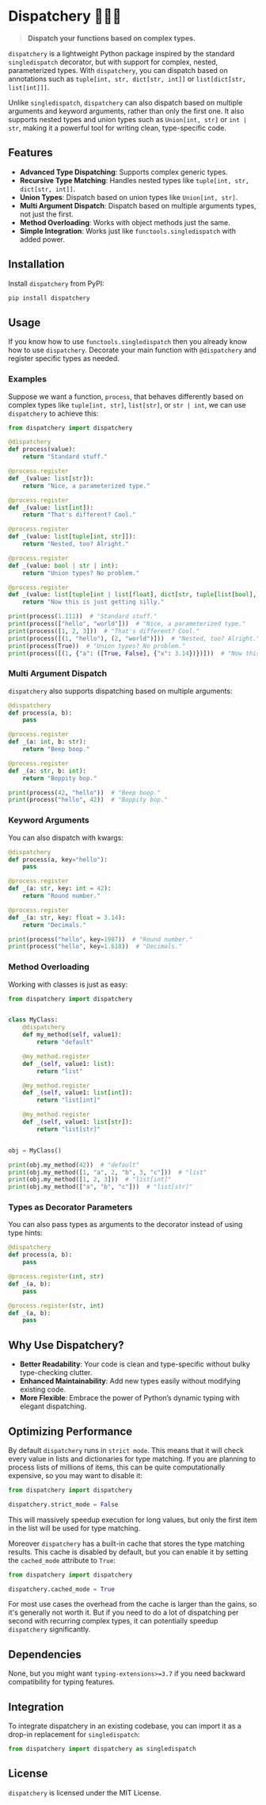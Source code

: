 # Dispatchery 🧙‍♂️✨  
> **Dispatch your functions based on complex types.**

`dispatchery` is a lightweight Python package inspired by the standard `singledispatch` decorator, but with support for complex, nested, parameterized types. With `dispatchery`, you can dispatch based on annotations such as `tuple[int, str, dict[str, int]]` or `list[dict[str, list[int]]]`.

Unlike `singledispatch`, `dispatchery` can also dispatch based on multiple arguments and keyword arguments, rather than only the first one. It also supports nested types and union types such as `Union[int, str]` or `int | str`, making it a powerful tool for writing clean, type-specific code.

## Features

- **Advanced Type Dispatching**: Supports complex generic types.
- **Recursive Type Matching**: Handles nested types like `tuple[int, str, dict[str, int]]`.
- **Union Types**: Dispatch based on union types like `Union[int, str]`.
- **Multi Argument Dispatch**: Dispatch based on multiple arguments types, not just the first.
- **Method Overloading**: Works with object methods just the same.
- **Simple Integration**: Works just like `functools.singledispatch` with added power.

## Installation

Install `dispatchery` from PyPI:

```bash
pip install dispatchery
```

## Usage

If you know how to use `functools.singledispatch` then you already know how to use `dispatchery`. Decorate your main function with `@dispatchery` and register specific types as needed.

### Examples

Suppose we want a function, `process`, that behaves differently based on complex types like `tuple[int, str]`, `list[str]`, or `str | int`, we can use `dispatchery` to achieve this:

```python
from dispatchery import dispatchery

@dispatchery
def process(value):
    return "Standard stuff."

@process.register
def _(value: list[str]):
    return "Nice, a parameterized type."

@process.register
def _(value: list[int]):
    return "That's different? Cool."

@process.register
def _(value: list[tuple[int, str]]):
    return "Nested, too? Alright."

@process.register
def _(value: bool | str | int):
    return "Union types? No problem."

@process.register
def _(value: list[tuple[int | list[float], dict[str, tuple[list[bool], dict[str, float | str]]]]]):
    return "Now this is just getting silly."

print(process(1.111))  # "Standard stuff."
print(process(["hello", "world"]))  # "Nice, a parameterized type."
print(process([1, 2, 3]))  # "That's different? Cool."
print(process([(1, "hello"), (2, "world")]))  # "Nested, too? Alright."
print(process(True))  # "Union types? No problem."
print(process([(1, {"a": ([True, False], {"x": 3.14})})]))  # "Now this is just getting silly."
```

### Multi Argument Dispatch

`dispatchery` also supports dispatching based on multiple arguments:

```python
@dispatchery
def process(a, b):
    pass

@process.register
def _(a: int, b: str):
    return "Beep boop."

@process.register
def _(a: str, b: int):
    return "Boppity bop."

print(process(42, "hello"))  # "Beep boop."
print(process("hello", 42))  # "Boppity bop."
```

### Keyword Arguments

You can also dispatch with kwargs:

```python
@dispatchery
def process(a, key="hello"):
    pass

@process.register
def _(a: str, key: int = 42):
    return "Round number."

@process.register
def _(a: str, key: float = 3.14):
    return "Decimals."

print(process("hello", key=1987))  # "Round number."
print(process("hello", key=1.618))  # "Decimals."
```

### Method Overloading

Working with classes is just as easy:

```python
from dispatchery import dispatchery


class MyClass:
    @dispatchery
    def my_method(self, value1):
        return "default"

    @my_method.register
    def _(self, value1: list):
        return "list"

    @my_method.register
    def _(self, value1: list[int]):
        return "list[int]"

    @my_method.register
    def _(self, value1: list[str]):
        return "list[str]"


obj = MyClass()

print(obj.my_method(42))  # "default"
print(obj.my_method([1, "a", 2, "b", 3, "c"]))  # "list"
print(obj.my_method([1, 2, 3]))  # "list[int]"
print(obj.my_method(["a", "b", "c"]))  # "list[str]"
```

### Types as Decorator Parameters

You can also pass types as arguments to the decorator instead of using type hints:

```python
@dispatchery
def process(a, b):
    pass

@process.register(int, str)
def _(a, b):
    pass

@process.register(str, int)
def _(a, b):
    pass
```

## Why Use Dispatchery?

- **Better Readability**: Your code is clean and type-specific without bulky type-checking clutter.
- **Enhanced Maintainability**: Add new types easily without modifying existing code.
- **More Flexible**: Embrace the power of Python’s dynamic typing with elegant dispatching.

## Optimizing Performance

By default `dispatchery` runs in `strict mode`. This means that it will check every value in lists and dictionaries for type matching. If you are planning to process lists of millions of items, this can be quite computationally expensive, so you may want to disable it:

```python
from dispatchery import dispatchery

dispatchery.strict_mode = False
```

This will massively speedup execution for long values, but only the first item in the list will be used for type matching.

Moreover `dispatchery` has a built-in cache that stores the type matching results. This cache is disabled by default, but you can enable it by setting the `cached_mode` attribute to `True`:

```python
from dispatchery import dispatchery

dispatchery.cached_mode = True
```

For most use cases the overhead from the cache is larger than the gains, so it's generally not worth it. But if you need to do a lot of dispatching per second with recurring complex types, it can potentially speedup `dispatchery` significantly.

## Dependencies

None, but you might want `typing-extensions>=3.7` if you need backward compatibility for typing features.

## Integration

To integrate dispatchery in an existing codebase, you can import it as a drop-in replacement for `singledispatch`:

```python
from dispatchery import dispatchery as singledispatch
```

## License

`dispatchery` is licensed under the MIT License.
